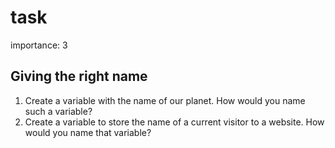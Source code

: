 # task

importance: 3

## Giving the right name

1. Create a variable with the name of our planet. How would you name such a variable?
2. Create a variable to store the name of a current visitor to a website. How would you name that variable?

